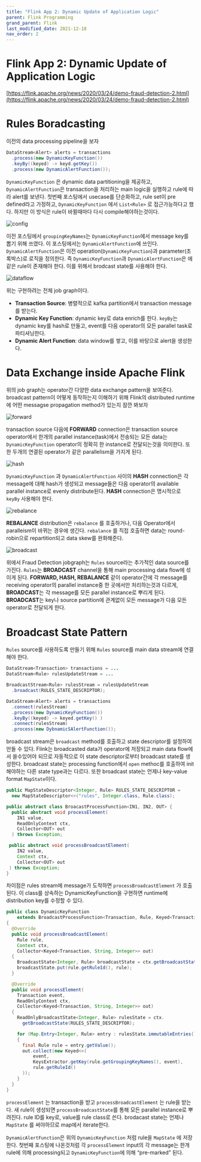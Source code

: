 ```yaml
---
title: "Flink App 2: Dynamic Update of Application Logic"
parent: Flink Programming
grand_parent: Flink
last_modified_date: 2021-12-18
nav_order: 2
---
```

# Flink App 2: Dynamic Update of Application Logic

[https://flink.apache.org/news/2020/03/24/demo-fraud-detection-2.html](https://flink.apache.org/news/2020/03/24/demo-fraud-detection-2.html)

# Rules Boradcasting

이전의 data processing pipeline을 보자

```java
DataStream<Alert> alerts = transactions
  .process(new DynamicKeyFunction())
  .keyBy((keyed) -> keyd.getKey())
  .process(new DynamicAlertFunction());
```

`DynamicKeyFunction` 은 dynamic data partitioning을 제공하고, `DynamicAlertFunction`은 transaction을 처리하는 main logic을 실행하고 rule에 따라 alert를 보낸다. 첫번째 포스팅에서 usecase를 단순화하고, rule set이 pre defined라고 가정하고, `DynamicKeyFunction` 에서 `List<Rule>` 로 접근가능하다고 했다. 하지만 이 방식은 rule이 바뀔때마다 다시 compile해야하는것이다.

![config](flink-app-2-dynamic-update-of-application-logic/Untitled.png)

이전 포스팅에서 `groupingKeyNames`는 `DynamicKeyFunction`에서 message key를 뽑기 위해 쓰였다. 이 포스팅에서는 `DynamicAlertFunction`에 쓰인다. `DynamicAlertFunction`은 이전 operation(`DynamicKeyFunction`)과 parameter(초록박스)로 로직을 정의한다. 즉 `DynamicKeyFunction`과 `DynamicAlertFunction`은 에 같은 rule이 존재해야 한다. 이를 위해서 brodcast state를 사용해야 한다.

![dataflow](flink-app-2-dynamic-update-of-application-logic/Untitled1.png)

위는 구현하려는 전체 job graph이다.

- **Transaction Source**: 병렬적으로 kafka partition에서 transaction message를 받는다.
- **Dynamic Key Function**: dynamic key로 data enrich를 한다. `keyBy`는 dynamic key를 hash로 만들고, event를 다음 operator의 모든 parallel task로 파티셔닝한다.
- **Dynamic Alert Function**: data window를 쌓고, 이를 바탕으로 alert을 생성한다.

# Data Exchange inside Apache Flink

위의 job graph는 operator간 다양한 data exchange pattern을 보여준다. broadcast pattern이 어떻게 동작하는지 이해하기 위해 Flink의 distributed runtime에 어떤 messagse propagation method가 있는지 잠깐 봐보자

![forward](flink-app-2-dynamic-update-of-application-logic/Untitled2.png)

transaction source 다음에 **FORWARD** connection은 transaction source operator에서 한개의 parallel instance(task)에서 전송되는 모든 data는 `DynamicKeyFunction` operator의 정확히 한 instance로 전달되는것을 의미한다. 또한 두개의 연결된 operator가 같은 parallelism을 가지게 된다.

![hash](flink-app-2-dynamic-update-of-application-logic/Untitled3.png)

`DynamicKeyFunction` 과 `DynamicAlertFunction` 사이의 **HASH** connection은 각 message에 대해 hash가 생성되고 message들은 다음 operator의 available parallel instance로 evenly distribute된다. **HASH** connection은 명시적으로 `keyBy` 사용해야 한다.

![rebalance](flink-app-2-dynamic-update-of-application-logic/Untitled4.png)

**REBALANCE** distribution은 `rebalance` 를 호출하거나, 다음 Operator에서 paralleism이 바뀌는 경우에 생긴다. `rebalance` 를 직접 호출하면 data는 round-robin으로 repartition되고 data skew를 완화해준다.

![broadcast](flink-app-2-dynamic-update-of-application-logic/Untitled5.png)

위에서 Fraud Detection jobgraph는 `Rules` source라는 추가적인 data source를 가진다. `Rules`는 **BROADCAST** channel을 통해 main processing data flow에 섞이게 된다. **FORWARD, HASH, REBALANCE** 같이 operator간에 각 message를 receiving operator의 parallel instance중 한 곳에서만 처리하는것과 다르게, **BROADCAST**는 각 message를 모든 parallel instance로 뿌리게 된다. **BROADCAST**는 key나 source partition에 관계없이 모든 message가 다음 모든 operator로 전달되게 한다.

# Broadcast State Pattern

`Rules` source를 사용하도록 만들기 위해 `Rules` source를 main data stream에 연결해야 한다.

```java
DataStream<Transaction> transactions = ...
DataStream<Rule> rulesUpdateStream = ...

BroadcastStream<Rule> rulesStream = rulesUpdateStream
  .broadcast(RULES_STATE_DESCRIPTOR);

DataStream<Alert> alerts = transactions
  .connect(rulesStream)
  .process(new DynamicKeyFunction())
  .keyBy((keyed) -> keyed.getKey() )
  .connect(rulesStream)
  .process(new DybnamicSAlertFunction());
```

broadcast stream은 `broadcast` method를 호출하고 state descriptor를 설정하여 만들 수 있다. Flink는 broadcasted data가 operator에 저장되고 main data flow에서 쓸수있어야 되므로 자동적으로 이 state descriptor로부터 broadcast state를 생성한다. broadcast state는 processing function에서 `open` methoc를 호출하여 init해야하는 다른 state type과는 다르다. 또한 broadcast state는 언제나 key-value format `MapState`이다.

```java
public MapStateDescriptor<Integer, Rule> RULES_STATE_DESCRIPTOR =
  new MapStateDescriptor<>("rules", Integer.class, Rule.class);
```

```java
public abstract class BroacastProcessFunction<IN1, IN2, OUT> {
  public abstract void processElement(
    IN1 value,
    ReadOnlyContext ctx,
    Collector<OUT> out
  ) throws Exception;

 public abstract void processBroadcastElement(
    IN2 value,
    Context ctx,
    Collector<OUT> out
 ) throws Exception;
}
```

차이점은 rules stream에 message가 도착하면 `processBroadcastElement` 가 호출된다. 이 class를 상속하는 DynamicKeyFunction을 구현하면 runtime에 distribution key를 수정할 수 있다.

```java
public class DynamicKeyFunction
    extends BroadcastProcessFunction<Transaction, Rule, Keyed<Transaction, String, Integer>>
{
  @Override
  public void processBroadcastElement(
    Rule rule,
    Context ctx,
    Collector<Keyed<Transaction, String, Integer>> out)
  {
    BroadcastState<Integer, Rule> broadcastState = ctx.getBroadcastState(RULES_STATE_DESCRIPTOR);
    broadcastState.put(rule.getRuleId(), rule);
  }

  @Override
  public void processElement(
    Transaction event,
    ReadOnlyContext ctx,
    Collector<Keyed<Transaction, String, Integer>> out)
  {
    ReadOnlyBroadcastState<Integer, Rule> rulesState = ctx.
      getBroadcastState(RULES_STATE_DESCRIPTOR);

    for (Map.Entry<Integer, Rule> entry : rulesState.immutableEntries())
    {
      final Rule rule = entry.getValue();
      out.collect(new Keyed<>(
          event,
          KeysExtractor.getKey(rule.getGroupingKeyNames(), event),
          rule.getRuleId()
      ));
    }
  }
}
```

`processElement` 는 transaction을 받고 `processBroadcastElement` 는 rule을 받는다. 새 rule이 생성되면 `processBroadcastState`를 통해 모든 parallel instance로 뿌려진다. rule ID를 key로, value를 rule class로 쓴다. brodacast state는 언제나 `MapState` 를 써야하므로 map에서 iterate한다.

`DynamicAlertFunction`은 위의 `DynamicKeyFunction` 처럼 rule을 `MapState` 에 저장한다. 첫번째 포스팅에 나온것처럼 각 `processElement` input의 각 message는 한개 rule에 의해 processing되고 `DynamicKeyFunction`에 의해  “pre-marked” 된다.